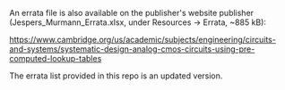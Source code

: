 An errata file is also available on the publisher's website publisher (Jespers_Murmann_Errata.xlsx, under Resources &rarr; Errata, ~885 kB):  

https://www.cambridge.org/us/academic/subjects/engineering/circuits-and-systems/systematic-design-analog-cmos-circuits-using-pre-computed-lookup-tables

The errata list provided in this repo is an updated version.
